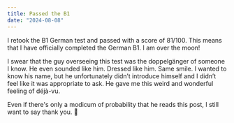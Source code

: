 ```yaml
---
title: Passed the B1
date: "2024-08-08"
---
```


I retook the B1 German test and passed with a score of 81/100. This means that I have officially completed the German B1. I am over the moon!

I swear that the guy overseeing this test was the doppelgänger of someone I know. He even sounded like him. Dressed like him. Same smile. I wanted to know his name, but he unfortunately didn’t introduce himself and I didn’t feel like it was appropriate to ask. He gave me this weird and wonderful feeling of déjà-vu.

Even if there's only a modicum of probability that he reads this post, I still want to say thank you. 🌻


